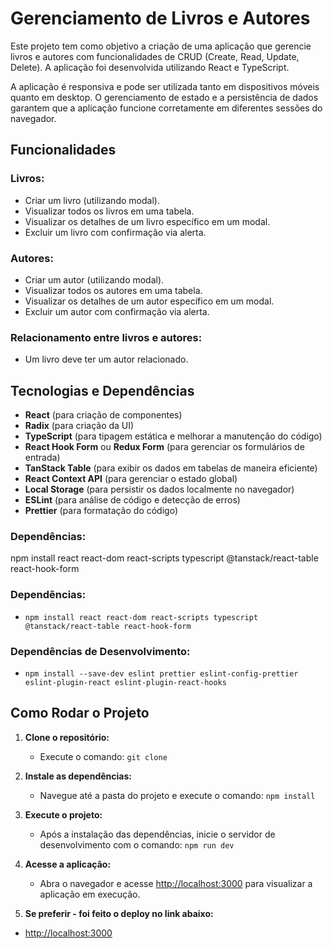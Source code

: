 # Gerenciamento de Livros e Autores

Este projeto tem como objetivo a criação de uma aplicação que gerencie livros e autores com funcionalidades de CRUD (Create, Read, Update, Delete). A aplicação foi desenvolvida utilizando React e TypeScript.

A aplicação é responsiva e pode ser utilizada tanto em dispositivos móveis quanto em desktop. O gerenciamento de estado e a persistência de dados garantem que a aplicação funcione corretamente em diferentes sessões do navegador.

## Funcionalidades

### Livros:
- Criar um livro (utilizando modal).
- Visualizar todos os livros em uma tabela.
- Visualizar os detalhes de um livro específico em um modal.
- Excluir um livro com confirmação via alerta.

### Autores:
- Criar um autor (utilizando modal).
- Visualizar todos os autores em uma tabela.
- Visualizar os detalhes de um autor específico em um modal.
- Excluir um autor com confirmação via alerta.

### Relacionamento entre livros e autores:
- Um livro deve ter um autor relacionado.

## Tecnologias e Dependências

- **React** (para criação de componentes)
- **Radix** (para criação da UI)
- **TypeScript** (para tipagem estática e melhorar a manutenção do código)
- **React Hook Form** ou **Redux Form** (para gerenciar os formulários de entrada)
- **TanStack Table** (para exibir os dados em tabelas de maneira eficiente)
- **React Context API** (para gerenciar o estado global)
- **Local Storage** (para persistir os dados localmente no navegador)
- **ESLint** (para análise de código e detecção de erros)
- **Prettier** (para formatação do código)

### Dependências:

npm install react react-dom react-scripts typescript @tanstack/react-table react-hook-form

### Dependências:

- `npm install react react-dom react-scripts typescript @tanstack/react-table react-hook-form`

### Dependências de Desenvolvimento:

- `npm install --save-dev eslint prettier eslint-config-prettier eslint-plugin-react eslint-plugin-react-hooks`

## Como Rodar o Projeto

1. **Clone o repositório:**
   - Execute o comando: `git clone`

2. **Instale as dependências:**
   - Navegue até a pasta do projeto e execute o comando: `npm install`

3. **Execute o projeto:**
   - Após a instalação das dependências, inicie o servidor de desenvolvimento com o comando: `npm run dev`

4. **Acesse a aplicação:**
   - Abra o navegador e acesse [http://localhost:3000](http://localhost:3000) para visualizar a aplicação em execução.

5. **Se preferir - foi feito o deploy no link abaixo:**

- [http://localhost:3000](http://localhost:3000)